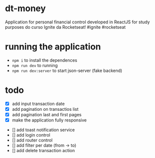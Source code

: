# dt-money
Application for personal financial control developed in ReactJS for study purposes do curso Ignite da Rocketseat!
#ignite #rocketseat

# running the application
- `npm i` to install the dependences
- `npm run dev` to running 
- `npm run dev:server` to start json-server (fake backend)

# todo
- [x] add input transaction date
- [x] add pagination on transactios list
- [x] add pagination last and first pages
- [x] make the application fully responsive
- [] add toast notification service
- [] add login control
- [] add router control
- [] add filter per date (from -> to) 
- [] add delete transaction action
